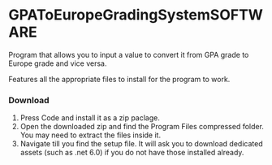 # GPAToEuropeGradingSystemSOFTWARE
Program that allows you to input a value to convert it from GPA grade to Europe grade and vice versa.

Features all the appropriate files to install for the program to work.

### Download
1. Press Code and install it as a zip paclage.
2. Open the downloaded zip and find the Program Files compressed folder. You may need to extract the files inside it.
3. Navigate till you find the setup file. It will ask you to download dedicated assets 
(such as .net 6.0) if you do not have those installed already.

